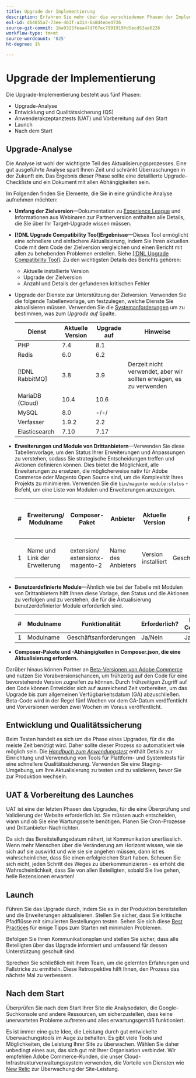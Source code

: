 ```yaml
---
title: Upgrade der Implementierung
description: Erfahren Sie mehr über die verschiedenen Phasen der Implementierung der Aktualisierung für Adobe Commerce-Projekte.
exl-id: d64855a7-73ee-463f-a314-6a8d4ebe4726
source-git-commit: 1ba9325feaa47d767ec7991919fd5ecd53ae6226
workflow-type: tm+mt
source-wordcount: '825'
ht-degree: 1%

---
```


# Upgrade der Implementierung

Die Upgrade-Implementierung besteht aus fünf Phasen:

- Upgrade-Analyse
- Entwicklung und Qualitätssicherung (QS)
- Anwenderakzeptanztests (UAT) und Vorbereitung auf den Start
- Launch
- Nach dem Start

## Upgrade-Analyse

Die Analyse ist wohl der wichtigste Teil des Aktualisierungsprozesses. Eine gut ausgeführte Analyse spart Ihnen Zeit und schränkt Überraschungen in der Zukunft ein. Das Ergebnis dieser Phase sollte eine detaillierte Upgrade-Checkliste und ein Dokument mit allen Abhängigkeiten sein.

Im Folgenden finden Sie Elemente, die Sie in eine gründliche Analyse aufnehmen möchten:

- **Umfang der Zielversion**—Dokumentation zu [Experience League](../../release/release-notes/overview.md) und Informationen aus Webinaren zur Partnerversion enthalten alle Details, die Sie über Ihr Target-Upgrade wissen müssen.

- **[!DNL Upgrade Compatibility Tool]Ergebnisse**—Dieses Tool ermöglicht eine schnellere und einfachere Aktualisierung, indem Sie Ihren aktuellen Code mit dem Code der Zielversion vergleichen und einen Bericht mit allen zu behebenden Problemen erstellen. Siehe [[!DNL Upgrade Compatibility Tool]](../upgrade-compatibility-tool/overview.md). Zu den wichtigsten Details des Berichts gehören:

   - Aktuelle installierte Version
   - Upgrade der Zielversion
   - Anzahl und Details der gefundenen kritischen Fehler

- Upgrade der Dienste zur Unterstützung der Zielversion. Verwenden Sie die folgende Tabellenvorlage, um festzulegen, welche Dienste Sie aktualisieren müssen. Verwenden Sie die [Systemanforderungen](../../installation/system-requirements.md) um zu bestimmen, was zum _Upgrade auf_ Spalte.


  | Dienst | Aktuelle Version | Upgrade auf | Hinweise |
  |-----------------|-----------------|------------|----------------------------------------------------------|
  | PHP | 7.4 | 8.1 |                                                          |
  | Redis | 6.0 | 6.2 |                                                          |
  | [!DNL RabbitMQ] | 3.8 | 3.9 | Derzeit nicht verwendet, aber wir sollten erwägen, es zu verwenden |
  | MariaDB (Cloud) | 10.4 | 10.6 |                                                          |
  | MySQL | 8.0 | -/-/ |                                                          |
  | Verfasser | 1.9.2 | 2.2 |                                                          |
  | Elasticsearch | 7.10 | 7.17 |                                                          |

- **Erweiterungen und Module von Drittanbietern**—Verwenden Sie diese Tabellenvorlage, um den Status Ihrer Erweiterungen und Anpassungen zu verstehen, sodass Sie strategische Entscheidungen treffen und Aktionen definieren können. Dies bietet die Möglichkeit, alle Erweiterungen zu ersetzen, die möglicherweise nativ für Adobe Commerce oder Magento Open Source sind, um die Komplexität Ihres Projekts zu minimieren. Verwenden Sie die `bin/magento module:status` -Befehl, um eine Liste von Modulen und Erweiterungen anzuzeigen.

  | # | Erweiterung/<br>Modulname | Composer-Paket | Anbieter | Aktuelle Version | Funktionalität | Kompatibel mit der neuesten<br>Commerce-Version? | Probleme | Nativ für Commerce? | Aktion | Hinweise |
  |---|-----------------------------|------------------------------------|-------------|-------------------|-----------------------|---------------------------------------------|--------------------------------------------------|---------------------|-------------------------|-------|
  | 1 | Name und Link der Erweiterung | extension/<br>extensionx-magento-2 | Name des Anbieters | Version installiert | Geschäftsanforderungen | Ja/Nein | Auflisten identifizierter Probleme mit dieser Erweiterung | Ja/Nein | Keep/Replace/<br>Entfernen |       |

- **Benutzerdefinierte Module**—Ähnlich wie bei der Tabelle mit Modulen von Drittanbietern hilft Ihnen diese Vorlage, den Status und die Aktionen zu verfolgen und zu verstehen, die für die Aktualisierung benutzerdefinierter Module erforderlich sind.

  | # | Modulname | Funktionalität | Erforderlich? | Nativ für Commerce? | Aktion | Hinweise |
  |---|--------------|-----------------------|-----------|---------------------|---------------------|-------|
  | 1 | Modulname | Geschäftsanforderungen | Ja/Nein | Ja/Nein | Behalten/Ersetzen/Entfernen |       |

- **Composer-Pakete und -Abhängigkeiten in Composer.json, die eine Aktualisierung erfordern.**

Darüber hinaus können Partner an [Beta-Versionen von Adobe Commerce](../../release/beta.md) und nutzen Sie Vorabversionschancen, um frühzeitig auf den Code für eine bevorstehende Version zugreifen zu können. Durch frühzeitigen Zugriff auf den Code können Entwickler sich auf ausreichend Zeit vorbereiten, um das Upgrade bis zum allgemeinen Verfügbarkeitsdatum (GA) abzuschließen. Beta-Code wird in der Regel fünf Wochen vor dem GA-Datum veröffentlicht und Vorversionen werden zwei Wochen im Voraus veröffentlicht.

## Entwicklung und Qualitätssicherung

Beim Testen handelt es sich um die Phase eines Upgrades, für die die meiste Zeit benötigt wird. Daher sollte dieser Prozess so automatisiert wie möglich sein. Die _[Handbuch zum Anwendungstest](https://developer.adobe.com/commerce/testing/guide/)_ enthält Details zur Einrichtung und Verwendung von Tools für Plattform- und Systemtests für eine schnellere Qualitätssicherung. Verwenden Sie eine Staging-Umgebung, um Ihre Aktualisierung zu testen und zu validieren, bevor Sie zur Produktion wechseln.

## UAT &amp; Vorbereitung des Launches

UAT ist eine der letzten Phasen des Upgrades, für die eine Überprüfung und Validierung der Website erforderlich ist. Sie müssen auch entscheiden, wann und ob Sie eine Wartungsseite benötigen. Planen Sie Cron-Prozesse und Drittanbieter-Nachrichten.

Da sich das Bereitstellungsdatum nähert, ist Kommunikation unerlässlich. Wenn mehr Menschen über die Veränderung am Horizont wissen, wie sie sich auf sie auswirkt und wie sie sie angehen müssen, dann ist es wahrscheinlicher, dass Sie einen erfolgreichen Start haben. Scheuen Sie sich nicht, jeden Schritt des Weges zu überkommunizieren - es erhöht die Wahrscheinlichkeit, dass Sie von allen Beteiligten, sobald Sie live gehen, helle Rezensionen erwarten!

## Launch

Führen Sie das Upgrade durch, indem Sie es in der Produktion bereitstellen und die Erweiterungen aktualisieren. Stellen Sie sicher, dass Sie kritische Pfadflüsse mit simulierten Bestellungen testen. Sehen Sie sich diese [Best Practices](../prepare/best-practices.md) für einige Tipps zum Starten mit minimalen Problemen.

Befolgen Sie Ihren Kommunikationsplan und stellen Sie sicher, dass alle Beteiligten über das Upgrade informiert und umfassend für dessen Unterstützung geschult sind.

Sprechen Sie schließlich mit Ihrem Team, um die gelernten Erfahrungen und Fallstricke zu ermitteln. Diese Retrospektive hilft Ihnen, den Prozess das nächste Mal zu verbessern.

## Nach dem Start

Überprüfen Sie nach dem Start Ihrer Site die Analysedaten, die Google-Suchkonsole und andere Ressourcen, um sicherzustellen, dass keine unerwarteten Probleme auftreten und alles erwartungsgemäß funktioniert.

Es ist immer eine gute Idee, die Leistung durch gut entwickelte Überwachungstools im Auge zu behalten. Es gibt viele Tools und Möglichkeiten, die Leistung Ihrer Site zu überwachen. Wählen Sie daher unbedingt eines aus, das sich gut mit Ihrer Organisation verbindet. Wir empfehlen Adobe Commerce-Kunden, die unser Cloud-Infrastrukturverwaltungssystem verwenden, die Vorteile von Diensten wie [New Relic](https://experienceleague.adobe.com/docs/commerce-cloud-service/user-guide/monitor/new-relic/new-relic-service.html) zur Überwachung der Site-Leistung.
